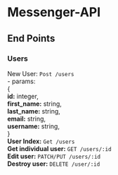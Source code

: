 # Messenger-API

## End Points

### Users
  New User: `Post /users` <br>
    - params:<br>
    {<br>
        <strong>id:</strong> integer,<br>
        <strong>first_name:</strong> string,<br>
        <strong>last_name:</strong> string,<br>
        <strong>email:</strong> string,<br>
        <strong>username:</strong> string,<br>
    }<br>
  <strong>User Index:</strong> `Get /users` <br>
  <strong>Get individual user:</strong> `GET /users/:id`<br>
  <strong>Edit user:</strong> `PATCH/PUT /users/:id`<br>
  <strong>Destroy user:</strong> `DELETE /user/:id`<br>
